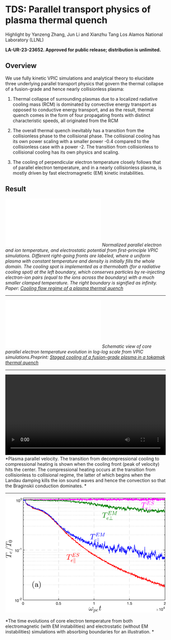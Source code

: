 # TDS: Parallel transport physics of plasma thermal quench
Highlight by Yanzeng Zhang, Jun Li and Xianzhu Tang Los Alamos National Laboratory (LLNL)

**LA-UR-23-23652. Approved for public release; distribution is unlimited.**

## Overview

We use fully kinetic VPIC simulations and analytical theory to elucidate three underlying parallel transport physics that govern the thermal collapse of a fusion-grade and hence nearly collisionless plasma:

1. Thermal collapse of surrounding plasmas due to a localized radiative cooling mass (RCM) is dominated by convective energy transport as opposed to conductive energy transport, and as the result, thermal quench comes in the form of four propagating fronts with distinct
characteristic speeds, all originated from the RCM

2. The overall thermal quench inevitably has a transition from the collisionless phase to the collisional phase. The collisional cooling has its own power scaling with a smaller power -0.4 compared to the collisionless case with a power -2. The transition from collisionless to collisional cooling has its own physics and scaling.

3. The cooling of perpendicular electron temperature closely follows that of parallel
electron temperature, and in a nearly collisionless plasma, is mostly driven by fast electromagnetic (EM) kinetic instabilities.


## Result

![](img/gallery/Te-Ti-phi-ab-reflux-diagram.pdf)
*Normalized parallel electron and ion temperature, and
  electrostatic potential from first-principle VPIC simulations. Different right-going fronts are labeled, where a uniform plasma with constant temperature and density is initially fills the whole domain. The cooling spot is implemented as a thermobath (for a radiative cooling spot) at the left boundary, which conserves particles by re-injecting electron-ion pairs (equal to the ions across the boundary) with a much smaller clamped temperature. The right boundary is signified as infinity. 
  Paper: [Cooling flow regime of a plasma thermal quench](https://iopscience.iop.org/article/10.1209/0295-5075/acbb20/meta)*

----

![](img/gallery/Te-center-t-log-long.pdf)
*Schematic view of core parallel electron temperature evolution in log-log scale from VPIC simulations.Preprint: [Staged cooling of a fusion-grade plasma in a tokamak thermal quench](https://arxiv.org/abs/2211.06781)*

----

<video controls preload="metadata" width="100%">
    <source src="../img/gallery/velocity.mp4" type="video/mp4">
    Sorry, your browser doesn't support embedded videos.
</video>
*Plasma parallel velocity. The transition from decompressional cooling to compressional heating is shown when the cooling front (peak of velocity) hits the center. The compressional heating occurs at the transition from collisionless to collisional regime, the latter of which begins when the Landau damping kills the ion sound waves and hence the convection so that the Braginskii conduction dominates. *

----

![](img/gallery/Te-para-perp-ES-EM-absorb.png)

*The time evolutions of core electron temperature from both electromagnetic (with EM instabilities) and electrostatic (without EM instabilities) simulations with absorbing boundaries for an illustration. *

<script type="text/x-mathjax-config">MathJax.Hub.Config({TeX: {equationNumbers: {autoNumber: "all"}}, tex2jax: {inlineMath: [['$','$']]}});</script>
<script type="text/javascript" src="https://cdnjs.cloudflare.com/ajax/libs/mathjax/2.7.2/MathJax.js?config=TeX-AMS_HTML"></script>
